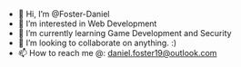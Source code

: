 - 👋 Hi, I’m @Foster-Daniel
- 👀 I’m interested in Web Development
- 🌱 I’m currently learning Game Development and Security
- 💞️ I’m looking to collaborate on anything. :)
- 📫 How to reach me @: daniel.foster19@outlook.com

